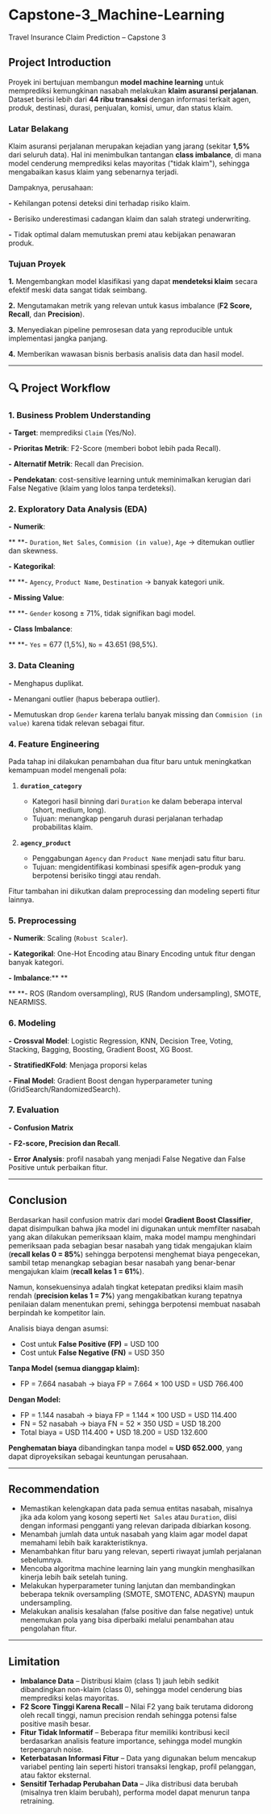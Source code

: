 # Capstone-3_Machine-Learning

Travel Insurance Claim Prediction – Capstone 3

## Project Introduction

Proyek ini bertujuan membangun **model machine learning** untuk memprediksi kemungkinan nasabah melakukan **klaim asuransi perjalanan**. Dataset berisi lebih dari **44 ribu transaksi** dengan informasi terkait agen, produk, destinasi, durasi, penjualan, komisi, umur, dan status klaim.

### Latar Belakang

Klaim asuransi perjalanan merupakan kejadian yang jarang (sekitar **1,5%** dari seluruh data). Hal ini menimbulkan tantangan **class imbalance**, di mana model cenderung memprediksi kelas mayoritas ("tidak klaim"), sehingga mengabaikan kasus klaim yang sebenarnya terjadi.

Dampaknya, perusahaan:

**-** Kehilangan potensi deteksi dini terhadap risiko klaim.

**-** Berisiko underestimasi cadangan klaim dan salah strategi underwriting.

**-** Tidak optimal dalam memutuskan premi atau kebijakan penawaran produk.

### Tujuan Proyek

**1.** Mengembangkan model klasifikasi yang dapat **mendeteksi klaim** secara efektif meski data sangat tidak seimbang.

**2.** Mengutamakan metrik yang relevan untuk kasus imbalance (**F2 Score, Recall**, dan **Precision**).

**3.** Menyediakan pipeline pemrosesan data yang reproducible untuk implementasi jangka panjang.

**4.** Memberikan wawasan bisnis berbasis analisis data dan hasil model.

---

## 🔍 Project Workflow

### 1. Business Problem Understanding

**-** **Target**: memprediksi `Claim` (Yes/No).

**-** **Prioritas Metrik**: F2-Score (memberi bobot lebih pada Recall).

**-** **Alternatif Metrik**: Recall dan Precision.

**-** **Pendekatan**: cost-sensitive learning untuk meminimalkan kerugian dari False Negative (klaim yang lolos tanpa terdeteksi).

### 2. Exploratory Data Analysis (EDA)

**-** **Numerik**:

**  **- `Duration`, `Net Sales`, `Commision (in value)`, `Age` → ditemukan outlier dan skewness.

**-** **Kategorikal**:

**  **- `Agency`, `Product Name`, `Destination` → banyak kategori unik.

**-** **Missing Value**:

**  **- `Gender` kosong ± 71%, tidak signifikan bagi model.

**-** **Class Imbalance**:

**  **- `Yes` = 677 (1,5%), `No` = 43.651 (98,5%).

### 3. Data Cleaning

**-** Menghapus duplikat.

**-** Menangani outlier (hapus beberapa outlier).

**-** Memutuskan drop `Gender` karena terlalu banyak missing dan `Commision (in value)` karena tidak relevan sebagai fitur.

### 4. Feature Engineering

Pada tahap ini dilakukan penambahan dua fitur baru untuk meningkatkan kemampuan model mengenali pola:

1. **`duration_category`**

   - Kategori hasil binning dari `Duration` ke dalam beberapa interval (short, medium, long).
   - Tujuan: menangkap pengaruh durasi perjalanan terhadap probabilitas klaim.
2. **`agency_product`**

   - Penggabungan `Agency` dan `Product Name` menjadi satu fitur baru.
   - Tujuan: mengidentifikasi kombinasi spesifik agen–produk yang berpotensi berisiko tinggi atau rendah.

Fitur tambahan ini diikutkan dalam preprocessing dan modeling seperti fitur lainnya.

### 5. Preprocessing

**-** **Numerik**: Scaling (`Robust Scaler`).

**-** **Kategorikal**: One-Hot Encoding atau Binary Encoding untuk fitur dengan banyak kategori.

**-** **Imbalance**:** **

**  **- ROS (Random oversampling), RUS (Random undersampling), SMOTE, NEARMISS.

### 6. Modeling

**-** **Crossval Model**: Logistic Regression, KNN, Decision Tree, Voting, Stacking, Bagging, Boosting, Gradient Boost, XG Boost.

**-**  **StratifiedKFold**: Menjaga proporsi kelas

**-** **Final Model**: Gradient Boost dengan hyperparameter tuning (GridSearch/RandomizedSearch).

### 7. Evaluation

**-** **Confusion Matrix**

**-** **F2-score, Precision dan Recall**.

**-** **Error Analysis**: profil nasabah yang menjadi False Negative dan False Positive untuk perbaikan fitur.

---


## Conclusion

Berdasarkan hasil confusion matrix dari model **Gradient Boost Classifier**, dapat disimpulkan bahwa jika model ini digunakan untuk memfilter nasabah yang akan dilakukan pemeriksaan klaim, maka model mampu menghindari pemeriksaan pada sebagian besar nasabah yang tidak mengajukan klaim (**recall kelas 0 = 85%**) sehingga berpotensi menghemat biaya pengecekan, sambil tetap menangkap sebagian besar nasabah yang benar-benar mengajukan klaim (**recall kelas 1 = 61%**).

Namun, konsekuensinya adalah tingkat ketepatan prediksi klaim masih rendah (**precision kelas 1 = 7%**) yang mengakibatkan kurang tepatnya penilaian dalam menentukan premi, sehingga berpotensi membuat nasabah berpindah ke kompetitor lain.

Analisis biaya dengan asumsi:

- Cost untuk **False Positive (FP)** = USD 100
- Cost untuk **False Negative (FN)** = USD 350

**Tanpa Model (semua dianggap klaim):**

- FP = 7.664 nasabah → biaya FP = 7.664 × 100 USD = USD 766.400

**Dengan Model:**

- FP = 1.144 nasabah → biaya FP = 1.144 × 100 USD = USD 114.400
- FN = 52 nasabah → biaya FN = 52 × 350 USD = USD 18.200
- Total biaya = USD 114.400 + USD 18.200 = USD 132.600

**Penghematan biaya** dibandingkan tanpa model ≈ **USD 652.000**, yang dapat diproyeksikan sebagai keuntungan perusahaan.

---

## Recommendation

- Memastikan kelengkapan data pada semua entitas nasabah, misalnya jika ada kolom yang kosong seperti `Net Sales` atau `Duration`, diisi dengan informasi pengganti yang relevan daripada dibiarkan kosong.
- Menambah jumlah data untuk nasabah yang klaim agar model dapat memahami lebih baik karakteristiknya.
- Menambahkan fitur baru yang relevan, seperti riwayat jumlah perjalanan sebelumnya.
- Mencoba algoritma machine learning lain yang mungkin menghasilkan kinerja lebih baik setelah tuning.
- Melakukan hyperparameter tuning lanjutan dan membandingkan beberapa teknik oversampling (SMOTE, SMOTENC, ADASYN) maupun undersampling.
- Melakukan analisis kesalahan (false positive dan false negative) untuk menemukan pola yang bisa diperbaiki melalui penambahan atau pengolahan fitur.

---

## Limitation

- **Imbalance Data** – Distribusi klaim (class 1) jauh lebih sedikit dibandingkan non-klaim (class 0), sehingga model cenderung bias memprediksi kelas mayoritas.
- **F2 Score Tinggi Karena Recall** – Nilai F2 yang baik terutama didorong oleh recall tinggi, namun precision rendah sehingga potensi false positive masih besar.
- **Fitur Tidak Informatif** – Beberapa fitur memiliki kontribusi kecil berdasarkan analisis feature importance, sehingga model mungkin terpengaruh noise.
- **Keterbatasan Informasi Fitur** – Data yang digunakan belum mencakup variabel penting lain seperti histori transaksi lengkap, profil pelanggan, atau faktor eksternal.
- **Sensitif Terhadap Perubahan Data** – Jika distribusi data berubah (misalnya tren klaim berubah), performa model dapat menurun tanpa retraining.
